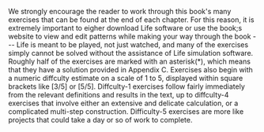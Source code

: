 We strongly encourage the reader to work through this book's many exercises that can be found at the end of each chapter. For this reason, it is extremely important to eigher download Life software or use the book;s website to view and edit patterns while making your way through the book --- Life is meant to be played, not just watched, and many of the exercises simply cannot be solved without the assistance of Life simulation software.
Roughly half of the exercises are marked with an asterisk(*), which means that they have a solution provided in Appendix C. Exercises also begin with a numeric diffculty estimate on a scale of 1 to 5, displayed within square brackets like [3/5] or [5/5]. Diffculty-1 exercises follow fairly immediately from the relevant definitions and results in the text, up to diffculty-4 exercises that involve either an extensive and delicate calculation, or a complicated multi-step construction. Difficulty-5 exercises are more like projects that could take a day or so of work to complete.